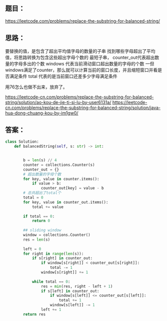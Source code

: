 ## 题目：
https://leetcode.com/problems/replace-the-substring-for-balanced-string/


## 思路：
要替换的值，是包含了超出平均值字母的数量的子串
找到哪些字母超出了平均值，将思路转换为包含这些超出字母个数的 最短子串，
counter_out代表超出数量的字母多出的个数
windows 代表当前滑动窗口超出数量的字母的个数
一但windows满足了counter，那么就可以计算当前的窗口长度，并且缩短窗口并看是否满足条件
total 代表的是当前窗口还差多少字母满足条件

用76怎么也做不出来，放弃了。

https://leetcode-cn.com/problems/replace-the-substring-for-balanced-string/solution/ao-kou-de-jie-ti-si-lu-by-user6131a/
https://leetcode-cn.com/problems/replace-the-substring-for-balanced-string/solution/java-hua-dong-chuang-kou-by-im1gw0/

## 答案：
```python
class Solution:
    def balancedString(self, s: str) -> int:

   
        b = len(s) // 4
        counter = collections.Counter(s)
        counter_out = {}
        # 超出数量的字母个数
        for key, value in counter.items():
            if value > b:
                counter_out[key] = value - b
        # 总共超出了total个
        total = 0
        for key, value in counter_out.items():
            total += value
       
        if total == 0:
            return 0
        
        ## sliding window
        window = collections.Counter()
        res = len(s)
   
        left = 0
        for right in range(len(s)):
            if s[right] in counter_out:
                if window[s[right]] < counter_out[s[right]]:
                    total -= 1
                window[s[right]] += 1
                
            while total == 0:
                res = min(res, right - left + 1)
                if s[left] in counter_out:
                    if window[s[left]] <= counter_out[s[left]]:
                        total += 1
                    window[s[left]] -= 1
                left += 1
        return res

            



```
